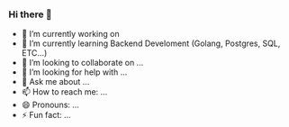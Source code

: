 ### Hi there 👋



- 🔭 I’m currently working on
- 🌱 I’m currently learning Backend Develoment (Golang, Postgres, SQL, ETC...)
- 👯 I’m looking to collaborate on ...
- 🤔 I’m looking for help with ...
- 💬 Ask me about ...
- 📫 How to reach me: ...
- 😄 Pronouns: ...
- ⚡ Fun fact: ...

